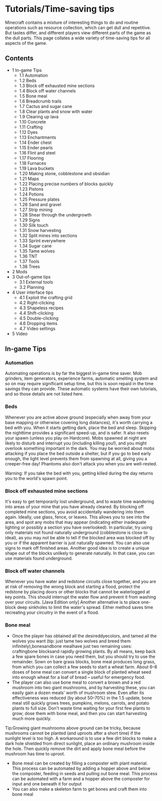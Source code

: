 # Tutorials/Time-saving tips
Minecraft contains a mixture of interesting things to do and routine operations such as resource collection, which can get dull and repetitive. But tastes differ, and different players view different parts of the game as the dull parts. This page collates a wide variety of time-saving tips for all aspects of the game.

## Contents
- 1 In-game Tips
	- 1.1 Automation
	- 1.2 Beds
	- 1.3 Block off exhausted mine sections
	- 1.4 Block off water channels
	- 1.5 Bone meal
	- 1.6 Breadcrumb trails
	- 1.7 Cactus and sugar cane
	- 1.8 Clear plants and snow with water
	- 1.9 Clearing up lava
	- 1.10 Concrete
	- 1.11 Crafting
	- 1.12 Dyes
	- 1.13 Enchantments
	- 1.14 Ender chest
	- 1.15 Ender pearls
	- 1.16 Flint and steel
	- 1.17 Flooring
	- 1.18 Furnaces
	- 1.19 Lava buckets
	- 1.20 Making stone, cobblestone and obsidian
	- 1.21 Maps
	- 1.22 Placing precise numbers of blocks quickly
	- 1.23 Pistons
	- 1.24 Potions
	- 1.25 Pressure plates
	- 1.26 Sand and gravel
	- 1.27 Strip mining
	- 1.28 Shear through the undergrowth
	- 1.29 Signs
	- 1.30 Silk touch
	- 1.31 Snow harvesting
	- 1.32 Split mines into sections
	- 1.33 Sprint everywhere
	- 1.34 Sugar cane
	- 1.35 Tame wolves
	- 1.36 TNT
	- 1.37 Tools
	- 1.38 Trees
- 2 Mods
- 3 Out-of-game tips
	- 3.1 External tools
	- 3.2 Planning
- 4 User interface tips
	- 4.1 Exploit the crafting grid
	- 4.2 Right-clicking
	- 4.3 Shapeless recipes
	- 4.4 Shift-clicking
	- 4.5 Double-clicking
	- 4.6 Dropping items
	- 4.7 Video settings
- 5 Video

## In-game Tips
### Automation
Automating operations is by far the biggest in-game time saver. Mob grinders, item generators, experience farms, automatic smelting system and so on may require significant setup time, but this is soon repaid in the time savings they can provide. These automatic systems have their own tutorials, and so those details are not listed here.

### Beds
Whenever you are active above ground (especially when away from your base mapping or otherwise covering long distances), it's worth carrying a bed with you. When it starts getting dark, place the bed and sleep. Skipping the nighttime provides a significant speed-up, and is safer. It also resets your spawn (unless you play on Hardcore). Mobs spawned at night are likely to disturb and interrupt you (including killing you!), and you might overlook something important in the dark. You may be worried about mobs attacking if you place the bed outside a shelter, but if you go to bed early enough, the light level prevents them from spawning at all, giving you a creeper-free day! Phantoms also don't attack you when you are well-rested.

Warning: If you take the bed with you, getting killed during the day returns you to the world's spawn point.

### Block off exhausted mine sections
It's easy to get temporarily lost underground, and to waste time wandering into areas of your mine that you have already cleared. By blocking off completed mine sections, you avoid accidentally wandering into them again. Ideally, use glass, fence, or leaves. This allows you to see into the area, and spot any mobs that may appear (indicating either inadequate lighting or possibly a section you have overlooked). In particular, try using only materials not found naturally underground (cobblestone is close to ideal), as you may not be able to tell if the blocked area was blocked off by you or if the apparent barrier is just naturally spawned. You can also use signs to mark off finished areas. Another good idea is to create a unique shape out of the blocks unlikely to generate naturally. In that case, you can use materials found underground.

### Block off water channels
Whenever you have water and redstone circuits close together, and you are at risk of removing the wrong block and starting a flood, protect the redstone by placing doors or other blocks that cannot be waterlogged at key points. This should interrupt the water flow and prevent it from washing over your circuits. ‌[Java Edition  only] Another alternative is to place one-block deep sinkholes to limit the water's spread. Either method saves time recreating your circuitry in the event of a flood.

### Bone meal
- Once the player has obtained all the desireddyecolors, and tamed all the wolves you want (tip: just tame two wolves and breed them infinitely),bonesandbone mealhave just two remaining uses: craftingbone blocksand rapidly growing plants. By all means, keep back a few spare bones in case you need them, but you should try to use the remainder. Sown on bare grass blocks, bone meal produces long grass, from which you can collect a few seeds to start a wheat farm. About 6–8 doses of bone meal can convert a single block of planted wheat seed into enough wheat for a loaf of bread – useful for emergency food.
- The player can also use bone meal to convert a brown and a red mushroom into two giant mushrooms, and by harvesting these, you can easily gain a dozen meals' worth of mushroom stew. Even after its effectiveness was reduced (by about 50–70%) in the 1.5 update, bone meal still quickly grows trees, pumpkins, melons, carrots, and potato plants to full size. Don't waste time waiting for your first few plants to grow; dose them with bone meal, and then you can start harvesting much more quickly.

Tip:Growing giant mushrooms above ground can be tricky, because mushrooms cannot be planted (and uproots after a short time) if the sunlight level is too high. A workaround is to use a few dirt blocks to make a dark hole shielded from direct sunlight, place an ordinary mushroom inside the hole. Then quickly remove the dirt and apply bone meal before the mushroom has time to uproot.
- Bone meal can be created by filling a composter with plant material. This process can be automated by adding a hopper above and below the composter, feeding in seeds and pulling out bone meal. This process can be automated with a farm and a hopper above the composter for input and one beneath it for output
- You can also make a skeleton farm to get bones and craft them into bone meal

